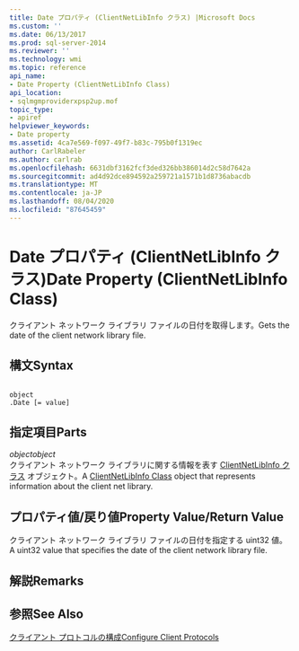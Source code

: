 ```yaml
---
title: Date プロパティ (ClientNetLibInfo クラス) |Microsoft Docs
ms.custom: ''
ms.date: 06/13/2017
ms.prod: sql-server-2014
ms.reviewer: ''
ms.technology: wmi
ms.topic: reference
api_name:
- Date Property (ClientNetLibInfo Class)
api_location:
- sqlmgmproviderxpsp2up.mof
topic_type:
- apiref
helpviewer_keywords:
- Date property
ms.assetid: 4ca7e569-f097-49f7-b83c-795b0f1319ec
author: CarlRabeler
ms.author: carlrab
ms.openlocfilehash: 6631dbf3162fcf3ded326bb386014d2c58d7642a
ms.sourcegitcommit: ad4d92dce894592a259721a1571b1d8736abacdb
ms.translationtype: MT
ms.contentlocale: ja-JP
ms.lasthandoff: 08/04/2020
ms.locfileid: "87645459"
---
```

# <a name="date-property-clientnetlibinfo-class"></a><span data-ttu-id="670f2-102">Date プロパティ (ClientNetLibInfo クラス)</span><span class="sxs-lookup"><span data-stu-id="670f2-102">Date Property (ClientNetLibInfo Class)</span></span>
  <span data-ttu-id="670f2-103">クライアント ネットワーク ライブラリ ファイルの日付を取得します。</span><span class="sxs-lookup"><span data-stu-id="670f2-103">Gets the date of the client network library file.</span></span>  
  
## <a name="syntax"></a><span data-ttu-id="670f2-104">構文</span><span class="sxs-lookup"><span data-stu-id="670f2-104">Syntax</span></span>  
  
```  
  
object  
.Date [= value]  
```  
  
## <a name="parts"></a><span data-ttu-id="670f2-105">指定項目</span><span class="sxs-lookup"><span data-stu-id="670f2-105">Parts</span></span>  
 <span data-ttu-id="670f2-106">*object*</span><span class="sxs-lookup"><span data-stu-id="670f2-106">*object*</span></span>  
 <span data-ttu-id="670f2-107">クライアント ネットワーク ライブラリに関する情報を表す [ClientNetLibInfo クラス](clientnetlibinfo-class.md) オブジェクト。</span><span class="sxs-lookup"><span data-stu-id="670f2-107">A [ClientNetLibInfo Class](clientnetlibinfo-class.md) object that represents information about the client net library.</span></span>  
  
## <a name="property-valuereturn-value"></a><span data-ttu-id="670f2-108">プロパティ値/戻り値</span><span class="sxs-lookup"><span data-stu-id="670f2-108">Property Value/Return Value</span></span>  
 <span data-ttu-id="670f2-109">クライアント ネットワーク ライブラリ ファイルの日付を指定する uint32 値。</span><span class="sxs-lookup"><span data-stu-id="670f2-109">A uint32 value that specifies the date of the client network library file.</span></span>  
  
## <a name="remarks"></a><span data-ttu-id="670f2-110">解説</span><span class="sxs-lookup"><span data-stu-id="670f2-110">Remarks</span></span>  
  
## <a name="see-also"></a><span data-ttu-id="670f2-111">参照</span><span class="sxs-lookup"><span data-stu-id="670f2-111">See Also</span></span>  
 [<span data-ttu-id="670f2-112">クライアント プロトコルの構成</span><span class="sxs-lookup"><span data-stu-id="670f2-112">Configure Client Protocols</span></span>](https://technet.microsoft.com/library/ms181035.aspx)  
  
  
